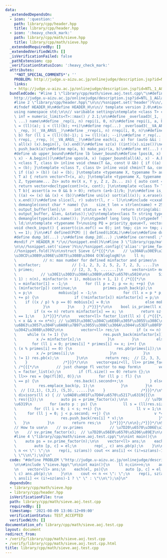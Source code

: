 ```yaml
---
data:
  _extendedDependsOn:
  - icon: ':question:'
    path: library/cpp/header.hpp
    title: library/cpp/header.hpp
  - icon: ':heavy_check_mark:'
    path: library/cpp/math/sieve.hpp
    title: library/cpp/math/sieve.hpp
  _extendedRequiredBy: []
  _extendedVerifiedWith: []
  _isVerificationFailed: false
  _pathExtension: cpp
  _verificationStatusIcon: ':heavy_check_mark:'
  attributes:
    '*NOT_SPECIAL_COMMENTS*': ''
    PROBLEM: http://judge.u-aizu.ac.jp/onlinejudge/description.jsp?id=NTL_1_A&lang=ja
    links:
    - http://judge.u-aizu.ac.jp/onlinejudge/description.jsp?id=NTL_1_A&lang=ja
  bundledCode: "#line 1 \"library/cpp/math/sieve.aoj.test.cpp\"\n#define PROBLEM \"\
    http://judge.u-aizu.ac.jp/onlinejudge/description.jsp?id=NTL_1_A&lang=ja\"\n\n\
    #line 2 \"library/cpp/header.hpp\"\n\n//%snippet.set('header')%\n//%snippet.fold()%\n\
    #ifndef HEADER_H\n#define HEADER_H\n\n// template version 2.0\n#include <bits/stdc++.h>\n\
    using namespace std;\n\n// varibable settings\ntemplate <class T> constexpr T\
    \ inf = numeric_limits<T>::max() / 2.1;\n\n#define _overload3(_1, _2, _3, name,\
    \ ...) name\n#define _rep(i, n) repi(i, 0, n)\n#define repi(i, a, b) for (ll i\
    \ = (ll)(a); i < (ll)(b); ++i)\n#define rep(...) _overload3(__VA_ARGS__, repi,\
    \ _rep, )(__VA_ARGS__)\n#define _rrep(i, n) rrepi(i, 0, n)\n#define rrepi(i, a,\
    \ b) for (ll i = (ll)((b)-1); i >= (ll)(a); --i)\n#define r_rep(...) _overload3(__VA_ARGS__,\
    \ rrepi, _rrep, )(__VA_ARGS__)\n#define each(i, a) for (auto &&i : a)\n#define\
    \ all(x) (x).begin(), (x).end()\n#define sz(x) ((int)(x).size())\n#define pb(a)\
    \ push_back(a)\n#define mp(a, b) make_pair(a, b)\n#define mt(...) make_tuple(__VA_ARGS__)\n\
    #define ub upper_bound\n#define lb lower_bound\n#define lpos(A, x) (lower_bound(all(A),\
    \ x) - A.begin())\n#define upos(A, x) (upper_bound(all(A), x) - A.begin())\ntemplate\
    \ <class T, class U> inline void chmax(T &a, const U &b) { if ((a) < (b)) (a)\
    \ = (b); }\ntemplate <class T, class U> inline void chmin(T &a, const U &b) {\
    \ if ((a) > (b)) (a) = (b); }\ntemplate <typename X, typename T> auto mv(X x,\
    \ T a) { return vector<T>(x, a); }\ntemplate <typename X, typename Y, typename\
    \ Z, typename... Zs> auto mv(X x, Y y, Z z, Zs... zs) { auto cont = mv(y, z, zs...);\
    \ return vector<decltype(cont)>(x, cont); }\n\ntemplate <class T> T cdiv(T a,\
    \ T b){ assert(a >= 0 && b > 0); return (a+b-1)/b; }\n\n#define is_in(x, a, b)\
    \ ((a) <= (x) && (x) < (b))\n#define uni(x) sort(all(x)); x.erase(unique(all(x)),\
    \ x.end())\n#define slice(l, r) substr(l, r - l)\n\n#include <cxxabi.h>\nstring\
    \ demangle(const char * name) {\n    size_t len = strlen(name) + 256;\n    char\
    \ output_buffer[len];\n    int status = 0;\n    return string(abi::__cxa_demangle(name,\
    \ output_buffer, &len, &status));\n}\ntemplate<class T> string type(T x){ return\
    \ demangle(typeid(x).name()); }\n\ntypedef long long ll;\ntypedef long double\
    \ ld;\n\ntemplate <typename T>\nusing PQ = priority_queue<T, vector<T>, greater<T>>;\n\
    void check_input() { assert(cin.eof() == 0); int tmp; cin >> tmp; assert(cin.eof()\
    \ == 1); }\n\n#if defined(PCM) || defined(LOCAL)\n#else\n#define dump(...) ;\n\
    #define dump_1d(...) ;\n#define dump_2d(...) ;\n#define cerrendl ;\n#endif\n\n\
    #endif /* HEADER_H */\n//%snippet.end()%\n#line 3 \"library/cpp/math/sieve.hpp\"\
    \n\n//%snippet.set('sieve')%\n//%snippet.config({'alias':'prime_factor_by_sieve'})%\n\
    //%snippet.fold()%\n\nstruct Sieve {/*{{{*/\n    // \u30A8\u30E9\u30C8\u30B9\u30C6\
    \u30CD\u30B9\u306E\u3075\u308B\u3044 O(NloglogN)\n    ll n;                  \
    \            // n: max number for defined minfactor and primes\n    vector<ll>\
    \ minfactor;              // [-1, 2, 3, 2, 5, 2, 7, 2, 3, ....]\n    vector<ll>\
    \ primes;                 // [2, 3, 5, .......]\n    vector<int> mobius;     \
    \           // \u30E1\u30D3\u30A6\u30B9\u95A2\u6570\u5024\n\n    Sieve(ll n =\
    \ 1) : n(n), minfactor(n + 1), mobius(n + 1, 1) { /*{{{*/\n        minfactor[0]\
    \ = minfactor[1] = -1;\n        for (ll p = 2; p <= n; ++p) {\n            if\
    \ (minfactor[p]) continue;\n            primes.push_back(p);\n            minfactor[p]\
    \ = p;\n            mobius[p] = -1;\n            for (ll x = p * p; x <= n; x\
    \ += p) {\n                if (!minfactor[x]) minfactor[x] = p;\n            \
    \    if ((x / p) % p == 0) mobius[x] = 0;\n                else mobius[x] *= -1;\n\
    \            }\n        }\n    } /*}}}*/\n\n    bool is_prime(ll x) {/*{{{*/\n\
    \        if (x <= n) return minfactor[x] == x; \n        return sz(factor_list(x))\
    \ == 1;\n    }/*}}}*/\n\n    vector<ll> factor_list(ll x) { /*{{{*/\n        assert(0\
    \ < x && x <= n*n); // \u3053\u308C\u304C\u6E80\u305F\u3055\u308C\u306A\u3044\u3068\
    \u6B63\u3057\u304F\u8A08\u7B97\u3055\u308C\u306A\u3044\u53EF\u80FD\u6027\u304C\
    \u3042\u308B\u3002\n\n        vector<ll> res;\n        if (x <= n) {\n       \
    \     while (x != 1) {\n                res.push_back(minfactor[x]);\n       \
    \         x /= minfactor[x];\n            }\n        }\n        else {\n     \
    \       for (ll i = 0; primes[i] * primes[i] <= x; i++) {\n                while\
    \ (x % primes[i] == 0) {\n                    res.pb(primes[i]);\n           \
    \         x /= primes[i];\n                }\n            }\n            if (x\
    \ != 1) res.pb(x);\n        }\n\n        return res;  // [2, 3, 3, 5, 5, 5.....]\n\
    \    }                /*}}}*/\n\n    vector<pair<ll, ll>> prime_factor(ll x) {\
    \ /*{{{*/\n        // just change fl vector to map form\n        vector<ll> fl\
    \ = factor_list(x);\n        if (fl.size() == 0) return {};\n        vector<pair<ll,\
    \ ll>> res = {mp(fl[0], 0)};\n        for (ll p : fl) {\n            if (res.back().first\
    \ == p) {\n                res.back().second++;\n            } else {\n      \
    \          res.emplace_back(p, 1);\n            }\n        }\n        return res;\
    \  // [(2,1), (3,2), (5,3), .....]\n    }                /*}}}*/\n\n    vector<ll>\
    \ divisors(ll x) { // \u9AD8\u901F\u7D04\u6570\u5217\u6319{{{\n        vector<ll>\
    \ res({1});\n        auto ps = prime_factor(x);\n\n        // \u7D04\u6570\u5217\
    \u6319\n        for (auto p : ps) {\n            ll s = (ll)res.size();\n    \
    \        for (ll i = 0; i < s; ++i) {\n                ll v = 1;\n           \
    \     for (ll j = 0; j < p.second; ++j) {\n                    v *= p.first;\n\
    \                    res.push_back(res[i] * v);\n                }\n         \
    \   }\n        }\n        return res;\n    }/*}}}*/\n\n};/*}}}*/\nSieve sv(1e6);\n\
    // How to use\n    // sv.primes            // \u7D20\u6570\u306E\u30EA\u30B9\u30C8\
    \n    // sv.prime_factor(x);  // \u7D20\u56E0\u6570\u5206\u89E3\n\n//%snippet.end()%\n\
    #line 4 \"library/cpp/math/sieve.aoj.test.cpp\"\n\nint main(){\n    ll n;cin>>n;\n\
    \    auto ps = sv.prime_factor(n);\n\n    vector<ll> ans;\n    each(el, ps){\n\
    \        auto [p, c] = el;\n        rep(_, c) ans.pb(p);\n    }\n\n    cout <<\
    \ n << \": \";\n    rep(i, sz(ans)) cout << ans[i] << (i!=sz(ans)-1 ? \" \" :\
    \ \"\\n\");\n}\n"
  code: "#define PROBLEM \"http://judge.u-aizu.ac.jp/onlinejudge/description.jsp?id=NTL_1_A&lang=ja\"\
    \n\n#include \"sieve.hpp\"\n\nint main(){\n    ll n;cin>>n;\n    auto ps = sv.prime_factor(n);\n\
    \n    vector<ll> ans;\n    each(el, ps){\n        auto [p, c] = el;\n        rep(_,\
    \ c) ans.pb(p);\n    }\n\n    cout << n << \": \";\n    rep(i, sz(ans)) cout <<\
    \ ans[i] << (i!=sz(ans)-1 ? \" \" : \"\\n\");\n}\n"
  dependsOn:
  - library/cpp/math/sieve.hpp
  - library/cpp/header.hpp
  isVerificationFile: true
  path: library/cpp/math/sieve.aoj.test.cpp
  requiredBy: []
  timestamp: '2021-08-09 13:06:12+09:00'
  verificationStatus: TEST_ACCEPTED
  verifiedWith: []
documentation_of: library/cpp/math/sieve.aoj.test.cpp
layout: document
redirect_from:
- /verify/library/cpp/math/sieve.aoj.test.cpp
- /verify/library/cpp/math/sieve.aoj.test.cpp.html
title: library/cpp/math/sieve.aoj.test.cpp
---
```

